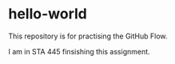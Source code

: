 # hello-world
This repository is for practising the GitHub Flow.

I am in STA 445 finsishing this assignment.
